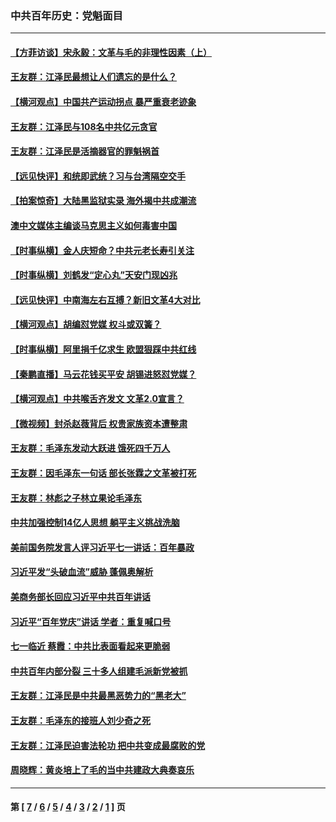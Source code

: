 ### 中共百年历史：党魁面目
---
#### [【方菲访谈】宋永毅：文革与毛的非理性因素（上）](../../pages/nf1176107/n13469956.md?05280430) 
#### [王友群：江泽民最想让人们遗忘的是什么？](../../pages/nf1176107/n13408949.md?05280430) 
#### [【横河观点】中国共产运动拐点 暴严重衰老迹象](../../pages/nf1176107/n13388333.md?05280430) 
#### [王友群：江泽民与108名中共亿元贪官](../../pages/nf1176107/n13352358.md?05280430) 
#### [王友群：江泽民是活摘器官的罪魁祸首](../../pages/nf1176107/n13336903.md?05280430) 
#### [【远见快评】和统即武统？习与台湾隔空交手](../../pages/nf1176107/n13297739.md?05280430) 
#### [【拍案惊奇】大陆黑监狱实录 海外揭中共成潮流](../../pages/nf1176107/n13288853.md?05280430) 
#### [澳中文媒体主编谈马克思主义如何毒害中国](../../pages/nf1176107/n13257387.md?05280430) 
#### [【时事纵横】金人庆短命？中共元老长寿引关注](../../pages/nf1176107/n13217934.md?05280430) 
#### [【时事纵横】刘鹤发“定心丸”天安门现凶兆](../../pages/nf1176107/n13215416.md?05280430) 
#### [【远见快评】中南海左右互搏？新旧文革4大对比](../../pages/nf1176107/n13214745.md?05280430) 
#### [【横河观点】胡编怼党媒 权斗或双簧？](../../pages/nf1176107/n13210864.md?05280430) 
#### [【时事纵横】阿里捐千亿求生 欧盟狠踩中共红线](../../pages/nf1176107/n13206431.md?05280430) 
#### [【秦鹏直播】马云花钱买平安 胡锡进怒怼党媒？](../../pages/nf1176107/n13206392.md?05280430) 
#### [【横河观点】中共喉舌齐发文 文革2.0宣言？](../../pages/nf1176107/n13201248.md?05280430) 
#### [【微视频】封杀赵薇背后 权贵家族资本遭整肃](../../pages/nf1176107/n13197798.md?05280430) 
#### [王友群：毛泽东发动大跃进 饿死四千万人](../../pages/nf1176107/n13177158.md?05280430) 
#### [王友群：因毛泽东一句话 部长张霖之文革被打死](../../pages/nf1176107/n13161711.md?05280430) 
#### [王友群：林彪之子林立果论毛泽东](../../pages/nf1176107/n13128622.md?05280430) 
#### [中共加强控制14亿人思想 躺平主义挑战洗脑](../../pages/nf1176107/n13094299.md?05280430) 
#### [美前国务院发言人评习近平七一讲话：百年暴政](../../pages/nf1176107/n13066986.md?05280430) 
#### [习近平发“头破血流”威胁 蓬佩奥解析](../../pages/nf1176107/n13063604.md?05280430) 
#### [美商务部长回应习近平中共百年讲话](../../pages/nf1176107/n13062903.md?05280430) 
#### [习近平“百年党庆”讲话 学者：重复喊口号](../../pages/nf1176107/n13061411.md?05280430) 
#### [七一临近 蔡霞：中共比表面看起来更脆弱](../../pages/nf1176107/n13056418.md?05280430) 
#### [中共百年内部分裂 三十多人组建毛派新党被抓](../../pages/nf1176107/n13044023.md?05280430) 
#### [王友群：江泽民是中共最黑恶势力的“黑老大”](../../pages/nf1176107/n13022180.md?05280430) 
#### [王友群：毛泽东的接班人刘少奇之死](../../pages/nf1176107/n12991772.md?05280430) 
#### [王友群：江泽民迫害法轮功 把中共变成最腐败的党](../../pages/nf1176107/n12947347.md?05280430) 
#### [周晓辉：黄炎培上了毛的当中共建政大典奏哀乐](../../pages/nf1176107/n12942780.md?05280430) 

---
#### 第 [ [7](./7.md?05280430) / [6](./6.md?05280430) / [5](./5.md?05280430) / [4](./4.md?05280430) / [3](./3.md?05280430) / [2](./2.md?05280430) / [1](./1.md?05280430) ] 页
